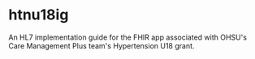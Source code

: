 # htnu18ig
An HL7 implementation guide for the FHIR app associated with OHSU's Care Management Plus team's Hypertension U18 grant.